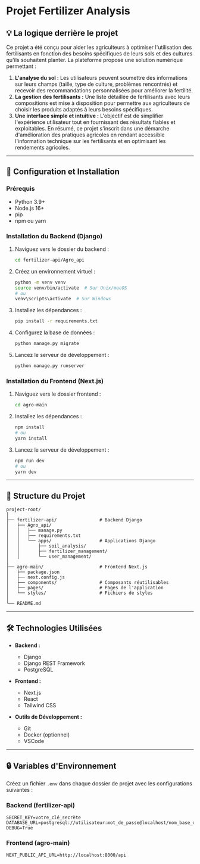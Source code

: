 # Projet Fertilizer Analysis
## 💡 La logique derrière le projet
Ce projet a été conçu pour aider les agriculteurs à optimiser l'utilisation des fertilisants en fonction des besoins spécifiques de leurs sols et des cultures qu'ils souhaitent planter. 
La plateforme propose une solution numérique permettant :
1. **L'analyse du sol :** Les utilisateurs peuvent soumettre des informations sur leurs champs (taille, type de culture, problèmes rencontrés) et recevoir des recommandations personnalisées pour améliorer la fertilité.
2. **La gestion des fertilisants :** Une liste détaillée de fertilisants avec leurs compositions est mise à disposition pour permettre aux agriculteurs de choisir les produits adaptés à leurs besoins spécifiques.
3. **Une interface simple et intuitive :** L'objectif est de simplifier l'expérience utilisateur tout en fournissant des résultats fiables et exploitables.
En résumé, ce projet s'inscrit dans une démarche d'amélioration des pratiques agricoles en rendant accessible l'information technique sur les fertilisants et en optimisant les rendements agricoles.

---

## 🚀 Configuration et Installation

### Prérequis
- Python 3.9+
- Node.js 16+
- pip
- npm ou yarn

### Installation du Backend (Django)
1. Naviguez vers le dossier du backend :
   ```bash
   cd fertilizer-api/Agro_api
   ```

2. Créez un environnement virtuel :
   ```bash
   python -m venv venv
   source venv/bin/activate  # Sur Unix/macOS
   # ou
   venv\Scripts\activate  # Sur Windows
   ```

3. Installez les dépendances :
   ```bash
   pip install -r requirements.txt
   ```

4. Configurez la base de données :
   ```bash
   python manage.py migrate
   ```

5. Lancez le serveur de développement :
   ```bash
   python manage.py runserver
   ```

### Installation du Frontend (Next.js)
1. Naviguez vers le dossier frontend :
   ```bash
   cd agro-main
   ```

2. Installez les dépendances :
   ```bash
   npm install
   # ou
   yarn install
   ```

3. Lancez le serveur de développement :
   ```bash
   npm run dev
   # ou
   yarn dev
   ```

---

## 📂 Structure du Projet
```
project-root/
│
├── fertilizer-api/                # Backend Django
│   ├── Agro_api/
│   │   ├── manage.py
│   │   ├── requirements.txt
│   │   └── apps/                  # Applications Django
│   │       ├── soil_analysis/
│   │       ├── fertilizer_management/
│   │       └── user_management/
│
├── agro-main/                     # Frontend Next.js
│   ├── package.json
│   ├── next.config.js
│   ├── components/                # Composants réutilisables
│   ├── pages/                     # Pages de l'application
│   └── styles/                    # Fichiers de styles
│
└── README.md
```

---

## 🛠️ Technologies Utilisées
- **Backend :** 
  - Django
  - Django REST Framework
  - PostgreSQL

- **Frontend :** 
  - Next.js
  - React
  - Tailwind CSS

- **Outils de Développement :**
  - Git
  - Docker (optionnel)
  - VSCode

---

## 🔒 Variables d'Environnement
Créez un fichier `.env` dans chaque dossier de projet avec les configurations suivantes :

### Backend (fertilizer-api)
```
SECRET_KEY=votre_clé_secrète
DATABASE_URL=postgresql://utilisateur:mot_de_passe@localhost/nom_base_de_donnees
DEBUG=True
```

### Frontend (agro-main)
```
NEXT_PUBLIC_API_URL=http://localhost:8000/api
```

